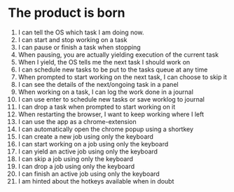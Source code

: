 # The product is born

1. I can tell the OS which task I am doing now.
2. I can start and stop working on a task
3. I can pause or finish a task when stopping
4. When pausing, you are actually yielding execution of the current task
5. When I yield, the OS tells me the next task I should work on
6. I can schedule new tasks to be put to the tasks queue at any time
7. When prompted to start working on the next task, I can choose to skip it
8. I can see the details of the next/ongoing task in a panel
9. When working on a task, I can log the work done in a journal
10. I can use enter to schedule new tasks or save worklog to journal
11. I can drop a task when prompted to start working on it
12. When restarting the browser, I want to keep working where I left
13. I can use the app as a chrome-extension
14. I can automatically open the chrome popup using a shortkey
15. I can create a new job using only the keyboard
16. I can start working on a job using only the keyboard
17. I can yield an active job using only the keyboard
18. I can skip a job using only the keyboard
19. I can drop a job using only the keyboard
20. I can finish an active job using only the keyboard
21. I am hinted about the hotkeys available when in doubt
